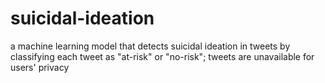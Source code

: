 # suicidal-ideation

a machine learning model that detects suicidal ideation in tweets by classifying each tweet as "at-risk" or "no-risk"; tweets are unavailable for users' privacy 

